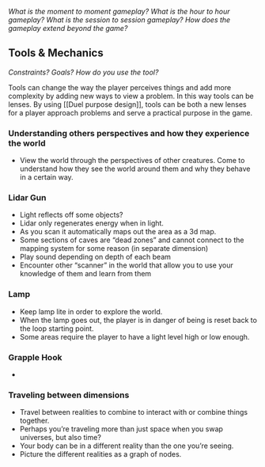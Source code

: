 *What is the moment to moment gameplay?
What is the hour to hour gameplay?
What is the session to session gameplay?
How does the gameplay extend beyond the game?*
## Tools & Mechanics

*Constraints?
Goals?
How do you use the tool?*

Tools can change the way the player perceives things and add more complexity by adding new ways to  view a problem. In this way tools can be lenses. By using [[Duel purpose design]], tools can be both a new lenses for a player approach problems and serve a practical purpose in the game. 
### Understanding others perspectives and how they experience the world
- View the world through the perspectives of other creatures. Come to understand how they see the world around them and why they behave in a certain way.
### Lidar Gun
- Light reflects off some objects?
- Lidar only regenerates energy when in light.
- As you scan it automatically maps out the area as a 3d map.
- Some sections of caves are “dead zones” and cannot connect to the mapping system for some reason (in separate dimension)
- Play sound depending on depth of each beam
- Encounter other “scanner” in the world that allow you to use your knowledge of them and learn from them
### Lamp
- Keep lamp lite in order to explore the world.
- When the lamp goes out, the player is in danger of being is reset back to the loop starting point.
- Some areas require the player to have a light level high or low enough.
### Grapple Hook
-   
### Traveling between dimensions
- Travel between realities to combine to interact with or combine things together.
- Perhaps you’re traveling more than just space when you swap universes, but also time?
- Your body can be in a different reality than the one you’re seeing.
- Picture the different realities as a graph of nodes.
